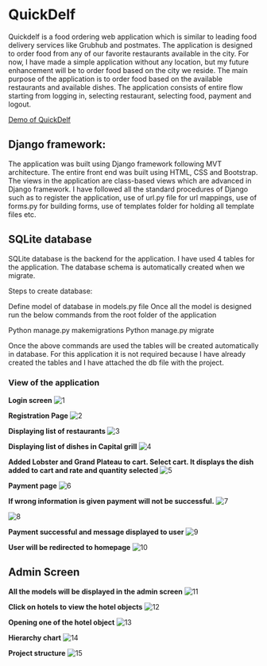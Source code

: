 # QuickDelf

Quickdelf is a food ordering web application which is similar to leading food delivery services like Grubhub and postmates. The application is designed to order food from any of our favorite restaurants available in the city. For now, I have made a simple application without any location, but my future enhancement will be to order food based on the city we reside. The main purpose of the application is to order food based on the available restaurants and available dishes. The application consists of entire flow starting from logging in, selecting restaurant, selecting food, payment and logout.  

[Demo of QuickDelf](https://youtu.be/TdWKZPwwflM)

## Django framework:

The application was built using Django framework following MVT architecture. The entire front end was built using HTML, CSS and Bootstrap. The views in the application are class-based views which are advanced in Django framework. I have followed all the standard procedures of Django such as to register the application, use of url.py file for url mappings, use of forms.py for building forms, use of templates folder for holding all template files etc. 

## SQLite database

SQLite database is the backend for the application. I have used 4 tables for the application. The database schema is automatically created when we migrate. 

Steps to create database:

Define model of database in models.py file 
Once all the model is designed run the below commands from the root folder of the application

Python manage.py makemigrations
Python manage.py migrate

Once the above commands are used the tables will be created automatically in database. For this application it is not required because I have already created the tables and I have attached the db file with the project.

### View of the application

**Login screen**
![1](https://user-images.githubusercontent.com/17997235/40793393-e843aa96-64c1-11e8-8e0e-3a155ddc59b8.png)

**Registration Page**
![2](https://user-images.githubusercontent.com/17997235/40793394-e8528868-64c1-11e8-976d-911e9ae6bf4a.png)

**Displaying list of restaurants**
![3](https://user-images.githubusercontent.com/17997235/40793395-e85fe71a-64c1-11e8-8d3e-ac5e26deeb7d.png)

**Displaying list of dishes in Capital grill**
![4](https://user-images.githubusercontent.com/17997235/40793396-e871e8d4-64c1-11e8-854f-8321068b3153.png)

**Added Lobster and Grand Plateau to cart. Select cart. It displays the dish added to cart and rate and quantity selected**
![5](https://user-images.githubusercontent.com/17997235/40793397-e8827b18-64c1-11e8-9e0a-1375b938e0e1.png)

**Payment page**
![6](https://user-images.githubusercontent.com/17997235/40793398-e8942926-64c1-11e8-9911-bd6dc985ff3b.png)

**If wrong information is given payment will not be successful.**
![7](https://user-images.githubusercontent.com/17997235/40793399-e8c7a7c4-64c1-11e8-9a69-aa1bf6de619b.png)

![8](https://user-images.githubusercontent.com/17997235/40793400-e8ddb802-64c1-11e8-80e3-90d6034a1988.png)

**Payment successful and message displayed to user**
![9](https://user-images.githubusercontent.com/17997235/40793401-e90c84fc-64c1-11e8-857a-dd9bbf143902.png)

**User will be redirected to homepage**
![10](https://user-images.githubusercontent.com/17997235/40793402-e91e99b2-64c1-11e8-8aea-b81cb959e09c.png)

## Admin Screen

**All the models will be displayed in the admin screen**
![11](https://user-images.githubusercontent.com/17997235/40793403-e93d1d42-64c1-11e8-8b73-9a9ee3587312.png)

**Click on hotels to view the hotel objects**
![12](https://user-images.githubusercontent.com/17997235/40793404-e95409e4-64c1-11e8-8679-1f0be4e525c1.png)

**Opening one of the hotel object**
![13](https://user-images.githubusercontent.com/17997235/40793405-e982d0f8-64c1-11e8-9784-8875d9311cf4.png)

**Hierarchy chart**
![14](https://user-images.githubusercontent.com/17997235/40793406-e9aa11fe-64c1-11e8-8133-510fd4795837.png)

**Project structure**
![15](https://user-images.githubusercontent.com/17997235/40793407-e9c95654-64c1-11e8-9451-165e6bbb7ae8.png)




